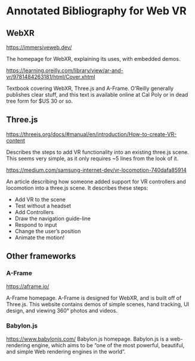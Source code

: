 # Annotated Bibliography for Web VR

## WebXR
https://immersiveweb.dev/

The homepage for WebXR, explaining its uses, with embedded demos. 

https://learning.oreilly.com/library/view/ar-and-vr/9781484263181/html/Cover.xhtml

Textbook covering WebXR, Three.js and A-Frame.  O'Reilly generally publishes
clear stuff, and this text is available online at Cal Poly or in dead tree form
for $US 30 or so.

## Three.js
https://threejs.org/docs/#manual/en/introduction/How-to-create-VR-content

Describes the steps to add VR functionality into an existing three.js scene. 
This seems very simple, as it only requires ~5 lines from the look of it. 

https://medium.com/samsung-internet-dev/vr-locomotion-740dafa85914

An article describing how someone added support for VR controllers and 
locomotion into a three.js scene. It describes these steps:

-   Add VR to the scene
-   Test without a headset
-   Add Controllers
-   Draw the navigation guide-line
-   Respond to input
-   Change the user’s position
-   Animate the motion!

## Other frameworks
### A-Frame
https://aframe.io/

A-Frame homepage. A-Frame is designed for WebXR, and is built off of Three.js.
This website contains demos of simple scenes, hand tracking, UI design, and 
viewing 360° photos and videos.

### Babylon.js
https://www.babylonjs.com/
Babylon.js homepage. Babylon.js is a web-rendering engine, which aims to be
“one of the most powerful, beautiful, and simple Web rendering engines in the
world”. 
